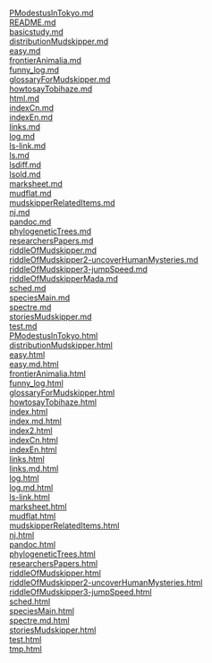 [PModestusInTokyo.md](https://awakura.github.io/toby/PModestusInTokyo.md) <br>
[README.md](https://awakura.github.io/toby/README.md) <br>
[basicstudy.md](https://awakura.github.io/toby/basicstudy.md) <br>
[distributionMudskipper.md](https://awakura.github.io/toby/distributionMudskipper.md) <br>
[easy.md](https://awakura.github.io/toby/easy.md) <br>
[frontierAnimalia.md](https://awakura.github.io/toby/frontierAnimalia.md) <br>
[funny_log.md](https://awakura.github.io/toby/funny_log.md) <br>
[glossaryForMudskipper.md](https://awakura.github.io/toby/glossaryForMudskipper.md) <br>
[howtosayTobihaze.md](https://awakura.github.io/toby/howtosayTobihaze.md) <br>
[html.md](https://awakura.github.io/toby/html.md) <br>
[indexCn.md](https://awakura.github.io/toby/indexCn.md) <br>
[indexEn.md](https://awakura.github.io/toby/indexEn.md) <br>
[links.md](https://awakura.github.io/toby/links.md) <br>
[log.md](https://awakura.github.io/toby/log.md) <br>
[ls-link.md](https://awakura.github.io/toby/ls-link.md) <br>
[ls.md](https://awakura.github.io/toby/ls.md) <br>
[lsdiff.md](https://awakura.github.io/toby/lsdiff.md) <br>
[lsold.md](https://awakura.github.io/toby/lsold.md) <br>
[marksheet.md](https://awakura.github.io/toby/marksheet.md) <br>
[mudflat.md](https://awakura.github.io/toby/mudflat.md) <br>
[mudskipperRelatedItems.md](https://awakura.github.io/toby/mudskipperRelatedItems.md) <br>
[nj.md](https://awakura.github.io/toby/nj.md) <br>
[pandoc.md](https://awakura.github.io/toby/pandoc.md) <br>
[phylogeneticTrees.md](https://awakura.github.io/toby/phylogeneticTrees.md) <br>
[researchersPapers.md](https://awakura.github.io/toby/researchersPapers.md) <br>
[riddleOfMudskipper.md](https://awakura.github.io/toby/riddleOfMudskipper.md) <br>
[riddleOfMudskipper2-uncoverHumanMysteries.md](https://awakura.github.io/toby/riddleOfMudskipper2-uncoverHumanMysteries.md) <br>
[riddleOfMudskipper3-jumpSpeed.md](https://awakura.github.io/toby/riddleOfMudskipper3-jumpSpeed.md) <br>
[riddleOfMudskipperMada.md](https://awakura.github.io/toby/riddleOfMudskipperMada.md) <br>
[sched.md](https://awakura.github.io/toby/sched.md) <br>
[speciesMain.md](https://awakura.github.io/toby/speciesMain.md) <br>
[spectre.md](https://awakura.github.io/toby/spectre.md) <br>
[storiesMudskipper.md](https://awakura.github.io/toby/storiesMudskipper.md) <br>
[test.md](https://awakura.github.io/toby/test.md) <br>
[PModestusInTokyo.html](https://awakura.github.io/toby/PModestusInTokyo.html) <br>
[distributionMudskipper.html](https://awakura.github.io/toby/distributionMudskipper.html) <br>
[easy.html](https://awakura.github.io/toby/easy.html) <br>
[easy.md.html](https://awakura.github.io/toby/easy.md.html) <br>
[frontierAnimalia.html](https://awakura.github.io/toby/frontierAnimalia.html) <br>
[funny_log.html](https://awakura.github.io/toby/funny_log.html) <br>
[glossaryForMudskipper.html](https://awakura.github.io/toby/glossaryForMudskipper.html) <br>
[howtosayTobihaze.html](https://awakura.github.io/toby/howtosayTobihaze.html) <br>
[index.html](https://awakura.github.io/toby/index.html) <br>
[index.md.html](https://awakura.github.io/toby/index.md.html) <br>
[index2.html](https://awakura.github.io/toby/index2.html) <br>
[indexCn.html](https://awakura.github.io/toby/indexCn.html) <br>
[indexEn.html](https://awakura.github.io/toby/indexEn.html) <br>
[links.html](https://awakura.github.io/toby/links.html) <br>
[links.md.html](https://awakura.github.io/toby/links.md.html) <br>
[log.html](https://awakura.github.io/toby/log.html) <br>
[log.md.html](https://awakura.github.io/toby/log.md.html) <br>
[ls-link.html](https://awakura.github.io/toby/ls-link.html) <br>
[marksheet.html](https://awakura.github.io/toby/marksheet.html) <br>
[mudflat.html](https://awakura.github.io/toby/mudflat.html) <br>
[mudskipperRelatedItems.html](https://awakura.github.io/toby/mudskipperRelatedItems.html) <br>
[nj.html](https://awakura.github.io/toby/nj.html) <br>
[pandoc.html](https://awakura.github.io/toby/pandoc.html) <br>
[phylogeneticTrees.html](https://awakura.github.io/toby/phylogeneticTrees.html) <br>
[researchersPapers.html](https://awakura.github.io/toby/researchersPapers.html) <br>
[riddleOfMudskipper.html](https://awakura.github.io/toby/riddleOfMudskipper.html) <br>
[riddleOfMudskipper2-uncoverHumanMysteries.html](https://awakura.github.io/toby/riddleOfMudskipper2-uncoverHumanMysteries.html) <br>
[riddleOfMudskipper3-jumpSpeed.html](https://awakura.github.io/toby/riddleOfMudskipper3-jumpSpeed.html) <br>
[sched.html](https://awakura.github.io/toby/sched.html) <br>
[speciesMain.html](https://awakura.github.io/toby/speciesMain.html) <br>
[spectre.md.html](https://awakura.github.io/toby/spectre.md.html) <br>
[storiesMudskipper.html](https://awakura.github.io/toby/storiesMudskipper.html) <br>
[test.html](https://awakura.github.io/toby/test.html) <br>
[tmp.html](https://awakura.github.io/toby/tmp.html) <br>
